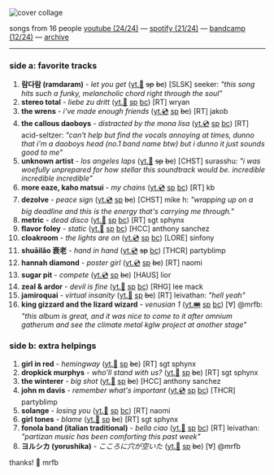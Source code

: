 ![cover collage](./2025-06-06.png)

songs from 16 people
[youtube (24/24)](<https://youtube.com/playlist?list=PLHKkvq2Z_NhiOggGYFN9Dk2v2nfVl5pHR>) — [spotify (21/24)](<https://open.spotify.com/playlist/5wKFrgG1voiQryXonJU8pd>) — [bandcamp (12/24)](<https://www.buymusic.club/list/mrfb-2025-06-06-mf137>) — [archive](https://github.com/mrfb/music-friday/)

---

### side a: favorite tracks
1. **람다람 (ramdaram)** - *let you get* ([yt.📼](https://youtu.be/MUmYLJahHJw) ~~sp~~ ~~bc~~)
[SLSK] seeker: *"this song hits such a funky, melancholic chord right through the soul"*
1. **stereo total** - *liebe zu dritt* ([yt.📼](https://youtu.be/TdlR1YAFTkk) [sp](https://open.spotify.com/track/1SC55hrlEAjJ7znmzpbLmt) [bc](https://stereototal.bandcamp.com/track/liebe-zu-dritt))
[RT] wryan
1. **the wrens** - *i've made enough friends* ([yt.💿](https://youtu.be/dBtgliOAlfE) [sp](https://open.spotify.com/track/3f9WGuIjdE9aBU0zAMpYHX) ~~bc~~)
[RT] jakob
1. **the callous daoboys** - *distracted by the mona lisa* ([yt.💿](https://youtu.be/4rDVLJ1V6R0) [sp](https://open.spotify.com/track/2oATCcD9fZwYnuQCXIbHSi) [bc](https://thecallousdaoboys.bandcamp.com/track/distracted-by-the-mona-lisa))
[RT] acid-seltzer: *"can't help but find the vocals annoying at times, dunno that i'm a daoboys head (no.1 band name btw) but i dunno it just sounds good to me"*
1. **unknown artist** - *los angeles laps* ([yt.👢](https://youtu.be/qkcu2aEcgXU) ~~sp~~ ~~bc~~)
[CHST] surasshu: *"i was woefully unprepared for how stellar this soundtrack would be. incredible incredible incredible"*
1. **more eaze, kaho matsui** - *my chains* ([yt.💿](https://youtu.be/9TKihk_z9SA) [sp](https://open.spotify.com/track/1lVeD3v4tczcxh2zPxqfAH) [bc](https://fullspectrumrecords.bandcamp.com/track/my-chains))
[RT] kb
1. **dezolve** - *peace sign* ([yt.💿](https://youtu.be/SUdjSj8WZ38) [sp](https://open.spotify.com/track/2EePxxbqaBaORedhNMFOT7) ~~bc~~)
[CHST] mike h: *"wrapping up on a big deadline and this is the energy that's carrying me through."*
1. **metric** - *dead disco* ([yt.📼](https://youtu.be/cEsr5Mm3JfE) [sp](https://open.spotify.com/track/0vJPVfyCJ0WwrBQ71FP23s) [bc](https://oldworldunderground.bandcamp.com/track/dead-disco))
[RT] sgt sphynx
1. **flavor foley** - *static* ([yt.📼](https://youtu.be/KlTNKOnfXFk) [sp](https://open.spotify.com/track/0LM5WETPwSiXS5iqOO0Hua) [bc](https://flavorfoley.bandcamp.com/track/static))
[HCC] anthony sanchez
1. **cloakroom** - *the lights are on* ([yt.💿](https://youtu.be/oMg_1_HyJDg) [sp](https://open.spotify.com/track/2n2aTHO8XXxKODJ9QBVzwn) [bc](https://cloakroom.bandcamp.com/track/the-lights-are-on))
[LORE] sinfony
1. **shuāilǎo 衰老** - *hand in hand* ([yt.💿](https://youtu.be/82n5Ox9if7E) ~~sp~~ [bc](https://shuailao.bandcamp.com/track/hand-in-hand))
[THCR] partyblimp
1. **hannah diamond** - *poster girl* ([yt.💿](https://youtu.be/1FnbUbFXfCs) [sp](https://open.spotify.com/track/3OWwpBDb1VYHkkRh3Goqxn) ~~bc~~)
[RT] naomi
1. **sugar pit** - *compete* ([yt.💿](https://youtu.be/Bc9vwJCzlHg) [sp](https://open.spotify.com/track/6UIt6fh0ElnYgiu6yHWey9) ~~bc~~)
[HAUS] lior
1. **zeal & ardor** - *devil is fine* ([yt.📼](https://youtu.be/jlGBer0VoF8) [sp](https://open.spotify.com/track/2CaZCVH2Z79ABFcsHzUU6y) [bc](https://zealandardor.bandcamp.com/track/devil-is-fine-4))
[RHG] lee mack
1. **jamiroquai** - *virtual insanity* ([yt.📼](https://youtu.be/4JkIs37a2JE) [sp](https://open.spotify.com/track/2Bxt2qamL6iu0XN0Td484J) ~~bc~~)
[RT] leivathan: *"hell yeah"*
1. **king gizzard and the lizard wizard** - *venusian 1* ([yt.🎟️](https://youtu.be/NsWLIYG3UPQ) [sp](https://open.spotify.com/track/6xvvblL3HtTvLLo0CI7pZg) [bc](https://kinggizzard.bandcamp.com/track/venusian-1-2))
[∀] @mrfb: *"this album is great, and it was nice to come to it after omnium gatherum and see the climate metal kglw project at another stage"*

### side b: extra helpings
1. **girl in red** - *hemingway* ([yt.📼](https://youtu.be/OD6DdnPpZd4) [sp](https://open.spotify.com/track/1BBVsOxgQ2soUs87ypiMZH) ~~bc~~)
[RT] sgt sphynx
1. **dropkick murphys** - *who'll stand with us?* ([yt.📼](https://youtu.be/5BRHuiRyVEE) [sp](https://open.spotify.com/track/7l7rmR8robHgvvKxxdCgiy) ~~bc~~)
[RT] sgt sphynx
1. **the winterer** - *big shot* ([yt.📼](https://youtu.be/OaROgS-5doE) [sp](https://open.spotify.com/track/57wEp8K1cuh80Tetpxz0uq) ~~bc~~)
[HCC] anthony sanchez
1. **john m davis** - *remember what's important* ([yt.💿](https://youtu.be/wpK4-KNpwxk) [sp](https://open.spotify.com/track/6b4PwTA2L0vaSD2wVePoLH) [bc](https://johnmdavis.bandcamp.com/track/remember-whats-important))
[THCR] partyblimp
1. **solange** - *losing you* ([yt.📼](https://youtu.be/Hy9W_mrY_Vk) [sp](https://open.spotify.com/track/5hR0wTnydz6lmErOV4c0sp) [bc](https://solangeknowles.bandcamp.com/track/losing-you-2))
[RT] naomi
1. **girl tones** - *blame* ([yt.📼](https://youtu.be/Nm7ygYzVuzo) [sp](https://open.spotify.com/track/3a0X9zoffMkBZopyy555V7) ~~bc~~)
[RT] sgt sphynx
1. **fonola band (italian traditional)** - *bella ciao* ([yt.👢](https://youtu.be/Yvh4Z1YK4iI) [sp](https://open.spotify.com/track/5XYPTwya4YqPystALy9cLJ) [bc](https://astronautalis.bandcamp.com/track/bella-ciao-theme-from-womens-war))
[RT] leivathan: *"partizan music has been comforting this past week"*
1. **ヨルシカ (yorushika)** - *こころに穴が空いた* ([yt.📼](https://youtu.be/DlyG6MAKUOA) [sp](https://open.spotify.com/track/0fFPF89LHrD2ziMbeLSxXy) ~~bc~~)
[∀] @mrfb

thanks! 💖 mrfb